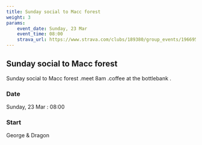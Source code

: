 ```yaml
---
title: Sunday social to Macc forest
weight: 3
params:
    event_date: Sunday, 23 Mar
    event_time: 08:00
    strava_url: https://www.strava.com/clubs/189380/group_events/1966958
---
```


## Sunday social to Macc forest 

Sunday social to Macc forest .meet 8am .coffee at the bottlebank .

### Date

Sunday, 23 Mar : 08:00

### Start

George &amp; Dragon


